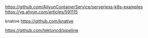 https://github.com/AliyunContainerService/serverless-k8s-examples
https://yq.aliyun.com/articles/591115

knative 
https://github.com/knative

https://github.com/tektoncd/pipeline